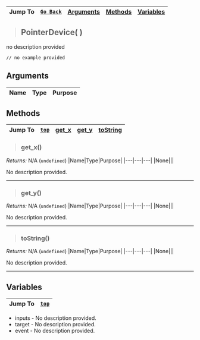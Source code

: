 |Jump To|[`Go Back`]()|[Arguments](#arguments)|[Methods](#methods)|[Variables](#variables)|
|---|---|---|---|---|
>## PointerDevice( )
no description provided
```GML
// no example provided
```
## Arguments
|Name|Type|Purpose|
|---|---|---|

## Methods
|Jump To|[`top`](#)|[get_x](#get_x)|[get_y](#get_y)|[toString](#tostring)|
|---|---|---|---|---|
> ### get_x()
*Returns:* N/A (`undefined`)
|Name|Type|Purpose|
|---|---|---|
|None|||

No description provided.
***
> ### get_y()
*Returns:* N/A (`undefined`)
|Name|Type|Purpose|
|---|---|---|
|None|||

No description provided.
***
> ### toString()
*Returns:* N/A (`undefined`)
|Name|Type|Purpose|
|---|---|---|
|None|||

No description provided.
***
## Variables
|Jump To|[`top`](#)|
|---|---|

* inputs - No description provided.
* target - No description provided.
* event - No description provided.

